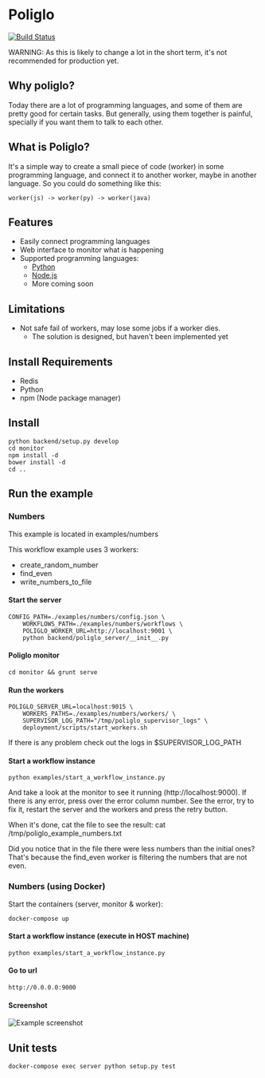 Poliglo
=======
[![Build Status](https://travis-ci.org/dperezrada/poliglo.svg?branch=master)](https://travis-ci.org/dperezrada/poliglo)


WARNING: As this is likely to change a lot in the short term, it's not recommended for production yet.

## Why poliglo?
Today there are a lot of programming languages, and some of them are pretty good for certain tasks.
But generally, using them together is painful, specially if you want them to talk to each other.
## What is Poliglo?
It's a simple way to create a small piece of code (worker) in some programming language, and connect it to another worker, maybe in another language. So you could do something like this:

    worker(js) -> worker(py) -> worker(java)

## Features
+ Easily connect programming languages
+ Web interface to monitor what is happening
+ Supported programming languages:
    * [Python](https://github.com/dperezrada/poliglo-py "Poliglo-py")
    * [Node.js](https://github.com/dperezrada/poliglo-js "Poliglo-js")
    * More coming soon

## Limitations
+ Not safe fail of workers, may lose some jobs if a worker dies.
    * The solution is designed, but haven't been implemented yet

## Install Requirements
 * Redis
 * Python
 * npm (Node package manager)

## Install
    python backend/setup.py develop
    cd monitor
    npm install -d
    bower install -d
    cd ..


## Run the example
### Numbers
This example is located in
    examples/numbers

This workflow example uses 3 workers:
+ create_random_number
+ find_even
+ write_numbers_to_file

#### Start the server
    CONFIG_PATH=./examples/numbers/config.json \
        WORKFLOWS_PATH=./examples/numbers/workflows \
        POLIGLO_WORKER_URL=http://localhost:9001 \
        python backend/poliglo_server/__init__.py
#### Poliglo monitor
    cd monitor && grunt serve

#### Run the workers
    POLIGLO_SERVER_URL=localhost:9015 \
        WORKERS_PATHS=./examples/numbers/workers/ \
        SUPERVISOR_LOG_PATH="/tmp/poliglo_supervisor_logs" \
        deployment/scripts/start_workers.sh

If there is any problem check out the logs in $SUPERVISOR_LOG_PATH

#### Start a workflow instance
    python examples/start_a_workflow_instance.py

And take a look at the monitor to see it running (http://localhost:9000).
If there is any error, press over the error column number. See the error, try to fix it, restart the server and the workers and press the retry button.

When it's done, cat the file to see the result:
cat /tmp/poliglo_example_numbers.txt

Did you notice that in the file there were less numbers than the initial ones? That's because the find_even worker is filtering the numbers that are not even.

### Numbers (using Docker)

Start the containers (server, monitor & worker):

    docker-compose up

#### Start a workflow instance (execute in HOST machine)

    python examples/start_a_workflow_instance.py

#### Go to url

    http://0.0.0.0:9000

#### Screenshot

![Example screenshot](example_screenshot.png?raw=true)

## Unit tests

    docker-compose exec server python setup.py test


